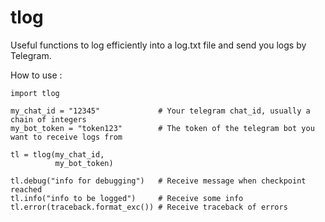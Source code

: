 # tlog

Useful functions to log efficiently into a log.txt file and send you logs by Telegram.

How to use : 

```
import tlog

my_chat_id = "12345"             # Your telegram chat_id, usually a chain of integers
my_bot_token = "token123"        # The token of the telegram bot you want to receive logs from

tl = tlog(my_chat_id, 
          my_bot_token)

tl.debug("info for debugging")   # Receive message when checkpoint reached
tl.info("info to be logged")     # Receive some info
tl.error(traceback.format_exc()) # Receive traceback of errors
```
